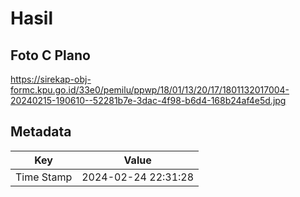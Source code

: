# Hasil

## Foto C Plano

https://sirekap-obj-formc.kpu.go.id/33e0/pemilu/ppwp/18/01/13/20/17/1801132017004-20240215-190610--52281b7e-3dac-4f98-b6d4-168b24af4e5d.jpg


## Metadata

| Key        | Value               |
| ---------- | ------------------- |
| Time Stamp | 2024-02-24 22:31:28 |



